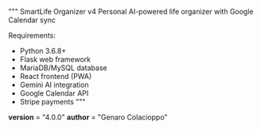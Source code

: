 """
SmartLife Organizer v4
Personal AI-powered life organizer with Google Calendar sync

Requirements:
- Python 3.6.8+
- Flask web framework
- MariaDB/MySQL database
- React frontend (PWA)
- Gemini AI integration
- Google Calendar API
- Stripe payments
"""

__version__ = "4.0.0"
__author__ = "Genaro Colacioppo"